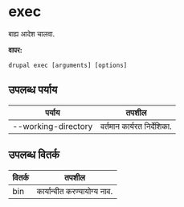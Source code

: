 # exec
बाह्य आदेश चालवा.

**वापर:**
```
drupal exec [arguments] [options]
```

## उपलब्ध पर्याय
पर्याय | तपशील
-------|-------------
--working-directory | वर्तमान कार्यरत निर्देशिका.

## उपलब्ध वितर्क
वितर्क | तपशील
---------|-------------
bin | कार्यान्वीत करण्यायोग्य नाव.
